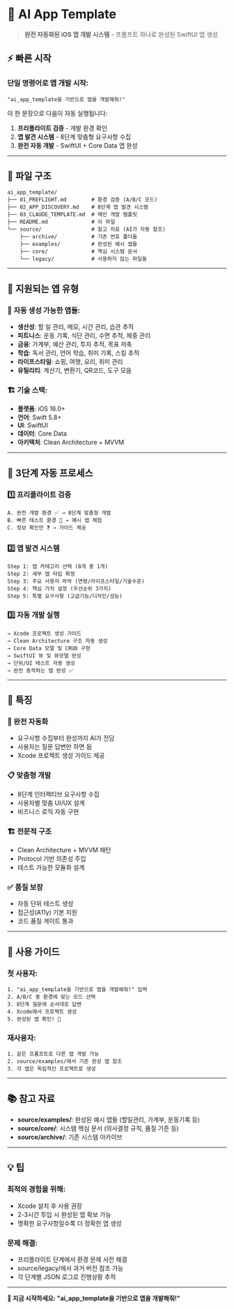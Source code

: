 # 🚀 AI App Template

> **완전 자동화된 iOS 앱 개발 시스템** - 프롬프트 하나로 완성된 SwiftUI 앱 생성

## ⚡ 빠른 시작

### 단일 명령어로 앱 개발 시작:

```
"ai_app_template을 기반으로 앱을 개발해줘!"
```

이 한 문장으로 다음이 자동 실행됩니다:
1. **프리플라이트 검증** - 개발 환경 확인
2. **앱 발견 시스템** - 8단계 맞춤형 요구사항 수집  
3. **완전 자동 개발** - SwiftUI + Core Data 앱 완성

---

## 📂 파일 구조

```
ai_app_template/
├── 01_PREFLIGHT.md        # 환경 검증 (A/B/C 모드)
├── 02_APP_DISCOVERY.md    # 8단계 앱 발견 시스템
├── 03_CLAUDE_TEMPLATE.md  # 메인 개발 템플릿
├── README.md              # 이 파일
└── source/                # 참고 자료 (AI가 자동 참조)
    ├── archive/           # 기존 번호 폴더들
    ├── examples/          # 완성된 예시 앱들
    ├── core/              # 핵심 시스템 문서
    └── legacy/            # 사용하지 않는 파일들
```

---

## 🎯 지원되는 앱 유형

### 📱 **자동 생성 가능한 앱들**:
- **생산성**: 할 일 관리, 메모, 시간 관리, 습관 추적
- **피트니스**: 운동 기록, 식단 관리, 수면 추적, 체중 관리
- **금융**: 가계부, 예산 관리, 투자 추적, 목표 저축
- **학습**: 독서 관리, 언어 학습, 취미 기록, 스킬 추적
- **라이프스타일**: 쇼핑, 여행, 요리, 취미 관리
- **유틸리티**: 계산기, 변환기, QR코드, 도구 모음

### 🏗️ **기술 스택**:
- **플랫폼**: iOS 16.0+
- **언어**: Swift 5.8+
- **UI**: SwiftUI
- **데이터**: Core Data
- **아키텍처**: Clean Architecture + MVVM

---

## 🔄 3단계 자동 프로세스

### **1️⃣ 프리플라이트 검증**
```
A. 완전 개발 환경 ✅ → 8단계 맞춤형 개발
B. 빠른 테스트 환경 🧪 → 예시 앱 체험
C. 정보 확인만 ❓ → 가이드 제공
```

### **2️⃣ 앱 발견 시스템**
```
Step 1: 앱 카테고리 선택 (8개 중 1개)
Step 2: 세부 앱 타입 확정
Step 3: 주요 사용자 파악 (연령/라이프스타일/기술수준)
Step 4: 핵심 가치 설정 (우선순위 3가지)
Step 5: 특별 요구사항 (고급기능/디자인/성능)
```

### **3️⃣ 자동 개발 실행**
```
→ Xcode 프로젝트 생성 가이드
→ Clean Architecture 구조 자동 생성
→ Core Data 모델 및 CRUD 구현
→ SwiftUI 뷰 및 뷰모델 완성
→ 단위/UI 테스트 자동 생성
→ 완전 동작하는 앱 완성 ✅
```

---

## 🎨 특징

### **🤖 완전 자동화**
- 요구사항 수집부터 완성까지 AI가 전담
- 사용자는 질문 답변만 하면 됨
- Xcode 프로젝트 생성 가이드 제공

### **📋 맞춤형 개발**
- 8단계 인터랙티브 요구사항 수집
- 사용자별 맞춤 UI/UX 설계
- 비즈니스 로직 자동 구현

### **🏗️ 전문적 구조**
- Clean Architecture + MVVM 패턴
- Protocol 기반 의존성 주입
- 테스트 가능한 모듈화 설계

### **✅ 품질 보장**
- 자동 단위 테스트 생성
- 접근성(A11y) 기본 지원
- 코드 품질 게이트 통과

---

## 📖 사용 가이드

### **첫 사용자**:
```
1. "ai_app_template을 기반으로 앱을 개발해줘!" 입력
2. A/B/C 중 환경에 맞는 모드 선택
3. 8단계 질문에 순서대로 답변
4. Xcode에서 프로젝트 생성
5. 완성된 앱 확인! 🎉
```

### **재사용자**:
```
1. 같은 프롬프트로 다른 앱 개발 가능
2. source/examples/에서 기존 완성 앱 참조
3. 각 앱은 독립적인 프로젝트로 생성
```

---

## 📚 참고 자료

- **source/examples/**: 완성된 예시 앱들 (할일관리, 가계부, 운동기록 등)
- **source/core/**: 시스템 핵심 문서 (의사결정 규칙, 품질 기준 등)
- **source/archive/**: 기존 시스템 아카이브

---

## 💡 팁

### **최적의 경험을 위해**:
- Xcode 설치 후 사용 권장
- 2-3시간 투입 시 완성된 앱 확보 가능
- 명확한 요구사항일수록 더 정확한 앱 생성

### **문제 해결**:
- 프리플라이트 단계에서 환경 문제 사전 해결
- source/legacy/에서 과거 버전 참조 가능
- 각 단계별 JSON 로그로 진행상황 추적

---

**🚀 지금 시작하세요: "ai_app_template을 기반으로 앱을 개발해줘!"**